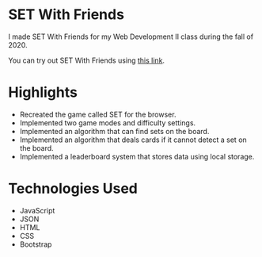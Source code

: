 # SET With Friends
I made SET With Friends for my Web Development II class during the fall of 2020.

You can try out SET With Friends using [this link](https://zoltankuli.github.io/SET-With-Friends/).

# Highlights
* Recreated the game called SET for the browser.
* Implemented two game modes and difficulty settings.
* Implemented an algorithm that can find sets on the board.
* Implemented an algorithm that deals cards if it cannot detect a set on the board.
* Implemented a leaderboard system that stores data using local storage.

# Technologies Used
* JavaScript
* JSON
* HTML
* CSS
* Bootstrap
